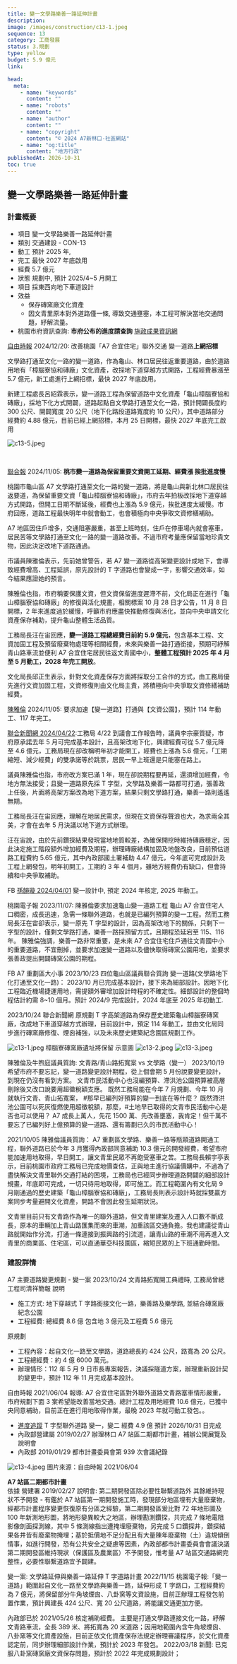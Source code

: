 ```yaml
---
title: 變一文學路樂善一路延伸計畫
description:
image: /images/construction/c13-1.jpeg
sequence: 13
category: 工商發展
status: 3.規劃
type: yellow
budget: 5.9 億元
link:

head:
  meta:
    - name: "keywords"
      content: ""
    - name: "robots"
      content: ""
    - name: "author"
      content: ""
    - name: "copyright"
      content: "© 2024 A7新林口-社區網站"
    - name: "og:title"
      content: "地方行政"
publishedAt: 2026-10-31
toc: true
---
```


## 變一文學路樂善一路延伸計畫

### 計畫概要

- 項目 變一文學路樂善一路延伸計畫
- 類別 交通建設 - CON-13
- 動工 預計 2025 年,
- 完工 最快 2027 年底啟用
- 經費 5.7 億元
- 狀態 規劃中, 預計 2025/4~5 月開工
- 項目 採東西向地下車道設計
- 效益
  - 保存磚窯廠文化資產
  - 因文青里原本對外道路僅一條, 導致交通壅塞，本工程可解決當地交通問題，紓解流量。
- 桃園市府資訊查詢: **市府公布的進度請查詢** <a href="https://reiso.tycg.gov.tw/governance-progress/12?id=f78eae7a-5f91-469a-9de0-b0de8f79ccd1">施政成果資訊網</a>

<a href="https://news.ltn.com.tw/news/life/breakingnews/4899808?fbclid=IwY2xjawHS2e1leHRuA2FlbQIxMQABHQ4Sv13euOjrYCRA_x3_ZB46Pjdhc7WiSvsq5VktXXE9ajeeAJZEyFJRYQ_aem_8bENXDE06v7BB78MB_Gvuw">自由時報</a> 2024/12/20: 改善桃園「A7 合宜住宅」聯外交通 變一道路**上網招標**

文學路打通至文化一路的變一道路，作為龜山、林口居民往返重要道路，由於道路用地有「樟腦寮協和磚廠」文化資產，改採地下道穿越方式開路，工程經費暴漲至 5.7 億元，新工處進行上網招標，最快 2027 年底啟用。

新建工程處長呂紹霖表示，變一道路工程為保留道路中文化資產「龜山樟腦寮協和磚廠」，採地下化方式開闢，道路起點自文學路打通至文化一路，預計開闢長度約 300 公尺、開闢寬度 20 公尺（地下化路段道路寬度約 10 公尺），其中道路部分經費約 4.88 億元，目前已經上網招標，本月 25 日開標，最快 2027 年底完工啟用

![c13-5.jpeg](/images/construction/c13-5.jpeg)

<br>

<a href="https://udn.com/news/story/7323/8338799?fbclid=IwY2xjawGaRkRleHRuA2FlbQIxMQABHTcU9K_tf2W8kX_fYIrkcTY_QP6GbXg8Ycv4lX805JJMp5wFk9g2daIiEA_aem_YcDj9DDTjhyeWLbcH8Cktg">聯合報</a> 2024/11/05:
**桃市變一道路為保留重要文資開工延期、經費漲 挨批進度慢**

桃園市龜山區 A7 文學路打通至文化一路的變一道路，將是龜山與新北林口居民往返要道，為保留重要文資「龜山樟腦寮協和磚廠」，市府去年拍板改採地下道穿越方式開路，但開工日期不斷延後，經費也上漲為 5.9 億元，挨批進度太緩慢。市府回應，道路工程最快明年中就會動工，也會積極向中央爭取文資修繕補助。

A7 地區因住戶增多，交通阻塞嚴重，甚至上班時刻，住戶在停車場內就會塞車，居民苦等文學路打通至文化一路的變一道路改善。不過市府考量應保留當地珍貴文物，因此決定改地下道路通過。

市議員陳雅倫表示，先前她曾警告，若 A7 變一道路從高架變更設計成地下，會導致經費增高、工程延誤，原先設計的 T 字道路也會變成一字，影響交通效率，如今結果應證她的預言。

陳雅倫也指，市府稱要保護文資，但文資保留進度遲滯不前，文化局正在進行「龜山樟腦寮協和磚廠」的修復與活化規畫，相關標案 10 月 28 日才公告，11 月 8 日開標，2 年來進度過於緩慢，呼籲市府應盡快推動修復與活化，並向中央申請文化資產保存補助，提升龜山整體生活品質。

工務局長汪在宙回應，**變一道路工程總經費目前約 5.9 億元**，包含基本工程、文資加固工程及預留廢棄物處理等相關經費，未來與樂善一路打通銜接，預期可紓解青山路車流並便利 A7 合宜住宅居民往返文青國中小，**整體工程預計 2025 年 4 月至 5 月動工，2028 年完工開放**。

文化局長邱正生表示，針對文化資產保存方面將採取分工合作的方式，由工務局優先進行文資加固工程，文資修復則由文化局主責，將積極向中央爭取文資修繕補助經費。

<a href="https://www.facebook.com/share/pamg4jkeLJCHaFVp/">陳雅倫</a> 2024/11/05:
要求加速【變一道路】打通與【文資公園】，預計 114 年動工、117 年完工。

<a href="https://udn.com/news/story/7324/7915852?fbclid=IwZXh0bgNhZW0CMTEAAR1yihbuxEFG2XeJIKAaqzuez-vNFaxGpWsP4YlPpJUikVI6Dnzja7OmuCU_aem_AU7wagsNvxQzmbCAYLGBHvDczX95GImQ7bLPtwFmOkND8epZdIxF3LpK-SKgvgGT3L5A_NcIx5kLDC4jfQJcX44t">聯合新聞網 2024/04/22</a>:工務局 4/22 到議會工作報告時，議員李宗豪質疑，市府原承諾去年 5 月可完成基本設計，且高架改地下化，興建經費可從 5.7 億元降至 4.6 億元，工務局現在卻改稱明年初才能開工，經費也上漲為 5.6 億元，「工期縮短、減少經費」的雙承諾等於跳票，居民一早上班還是只能塞在路上。

議員陳雅倫也指，市府改方案已滿 1 年，現在卻說期程要再延，還須增加經費，令地方無法接受；且變一道路原先採 T 字型，文學路及樂善一路都可打通，張善政上任後，片面將高架方案改為地下道方案，結果只剩文學路打通，樂善一路則遙遙無期。

工務局長汪在宙回應，理解在地居民需求，但現在文資保存聲浪也大，為求兩全其美，才會在去年 5 月決議以地下道方式辦理。

汪在宙說，由於先前鑽探結果發現當地地質較差，為確保開挖時維持磚廠穩定，因此決定施工階段額外增加經費及期程，辦理磚廠結構加固及地盤改良，目前預估道路工程費約 5.65 億元，其中內政部國土署補助 4.47 億元，今年底可完成設計及工程上網發包，明年初開工，工期約 3 年 4 個月，雖地方經費仍有缺口，但會持續和中央爭取補助。

FB <a href="https://www.facebook.com/sun0976315743/posts/pfbid0u8pD1z5ui7oFYY5C6Tpu6rDm12FzAHVuT4uAfEgT3dQ4bhaFGqv7fU3uqT8RyN22l">孫韻璇 2024/04/01</a> 變一設計中, 預定 2024 年核定, 2025 年動工。

桃園電子報 2023/11/07: 陳雅倫要求加速龜山變一道路工程
龜山 A7 合宜住宅人口稠密，成長迅速，急需一條聯外道路，也就是已編列預算的變一工程。然而工務局長汪在宙卻表示，變一原先 T 字型的設計，因為高架改地下的關係，只剩下一字型的設計，僅剩文學路打通，樂善一路採預留方式，且期程恐延宕至 115、116 年。
陳雅倫強調，樂善一路非常重要，是未來 A7 合宜住宅住戶通往文青國中小的重要道路，不宜刪掉，並要求加速變一道路以及儘快取得磚窯公園用地，並要求張善政提出開闢磚窯公園的期程。

FB A7 重劃區大小事 2023/10/23 四位龜山區議員聯合質詢
變一道路(文學路地下化打通至文化一路)： 2023/10 月已完成基本設計，接下來為細部設計。因地下化工程臨近機場捷運用地，需提額外審增加設計時程的不確定性。細部設計的整個時程估計約需 8~10 個月。預計 2024/9 完成設計，2024 年底至 2025 年初動工.

2023/10/24 聯合新聞網 原規劃 T 字高架道路為保存歷史建築龜山樟腦寮磚窯廠，改成地下車道穿越方式辦理，目前設計中，預定 114 年動工，並由文化局同步進行磚窯廠修復、煙囪補強，以及未來歷史建築紀念園區規劃工作。

![c13-1.jpeg](/images/construction/c13-1.jpeg)
樟腦寮磚窯廠遺址將保留 示意圖
![c13-2.jpeg](/images/construction/c13-2.jpeg)
![c13-3.jpeg](/images/construction/c13-3.jpeg)

陳雅倫及牛煦庭議員質詢: 文青路/青山路拓寬案 vs 文學路（變一） 2023/10/19 希望市府不要忘記，變一道路變更設計期程，從上個會期 5 月份說要變更設計，到現在仍沒有看到方案。 文青市民活動中心也沒編預算、滯洪池公園預算被高層刪除後又改口說要用超徵稅額支應。 既然工務局能在今年 7 月規劃、今年 10 月就執行文青、青山拓寬案， #那早已編列好預算的變一到底在等什麼？ 既然滯洪池公園可以死灰復燃使用超徵稅額，那麼，#土地早已取得的文青市民活動中心是否也可以使用？ A7 成長上萬人，先花 1500 萬、先改善壅塞，我肯定！但千萬不要忘了已編列好上億預算的變一道路、還有籌劃已久的市民活動中心！

2021/10/05 陳雅倫議員質詢： A7 重劃區文學路、樂善一路等瓶頸道路開通工程，聯外道路已於今年 3 月獲得內政部同意補助 10.3 億元的開發經費，希望市府能加速用地取得，早日開工，讓文青里民眾不再飽受塞車之苦。工務局長賴宇亭表示，目前桃園市政府工務局已完成地價查估，正與地主進行協議價購中，不過為了盡快解決文青里聯外交通打結的困境，工務局也已經同步辦理道路開闢的細部設計規畫，年底即可完成，一切只待用地取得，即可施工。而工程範圍內有文化局 9 月剛通過的歷史建築「龜山樟腦寮協和磚廠」，工務局長則表示設計時就採雙贏方案同步考量避開文化資產，開路不會因此發生延期狀況。

文青里目前只有文青路作為唯一的聯外道路，但文青里建案及遷入人口數不斷成長，原本的車輛加上青山路匯集而來的車潮，加重該區交通負擔。我也建議從青山路就開始作分流，打通一條連接到振興路的引流道，讓青山路的車潮不用再進入文青里的商業區、住宅區，可以直通華亞科技園區，縮短民眾的上下班通勤時間。

### 建設詳情

A7 主要道路變更規劃 - 變一案
2023/10/24 文青路拓寬開工典禮時, 工務局曾總工程司清祥簡報 說明

- 施工方式: 地下穿越式 T 字路銜接文化一路，樂善路及樂學路, 並結合磚窯廠紀念公園
- 工程經費: 總經費 8.6 億 包含地 3 億元及工程費 5.6 億元

原規劃

- 工程內容：起自文化一路至文學路，道路總長約 424 公尺，路寬為 20 公尺。
- 工程總經費：約 4 億 6000 萬元。
- 辦理情形：112 年 5 月 9 日市長專案報告，決議採隧道方案，辦理重新設計契約變更中，預計 112 年 11 月完成基本設計。

自由時報 2021/06/04 報導: A7 合宜住宅區對外聯外道路文青路塞車情形嚴重，市府規劃下面 3 案希望能改善當地交通。總計工程及用地經費 10.6 億元，已獲中央同意補助，目前正在進行用地取得作業，最晚 2023 年就可動工發包。。

- <a href="https://reiso.tycg.gov.tw/governance-progress/12?id=3881e665-e75f-4238-8200-567224e71ec3">進度追蹤</a> T 字型聯外道路 變一，變二 經費 4.9 億 預計 2026/10/31 日完成
- 內政部營建屬 2019/02/27 辦理林口 A7 站區二期都市計畫，補辦公開展覽及說明會
- 內政部 2019/01/29 都市計畫委員會第 939 次會議紀錄

![c13-4.jpeg](/images/construction/c13-4.jpeg)
圖片來源：自由時報 2021/06/04

**A7 站區二期都市計畫**  
依據 營建署 2019/02/27 說明會: 第二期開發區除必要性聯繫道路外 其餘維持現狀不予開發 - 有鑑於 A7 站區第一期開發施工時，發現部分地區埋有大量廢棄物，經都市計畫程序變更恢復原有分區之經驗，第二期開發區爰比對 72 年地形圖及 100 年新測地形圖，將地形變異較大之地區，辦理勘測鑽探，共完成 7 條地電阻影像剖面探測線，其中 5 條測線指出遭掩埋廢棄物，另完成 5 口鑽探井，鑽探結果各井皆有廢棄物掩埋；基於抵價地不足分配且有大量陳年廢棄物（土）違規傾倒情事，如進行開發，恐有公共安全之疑慮等因素，內政部都市計畫委員會會議決議第二期開發區維持現狀（保護區及農業區）不予開發，惟考量 A7 站區交通路網完整性，必要性聯繫道路宜予闢建。

變一案: 文學路延伸與樂善一路延伸 T 字道路計畫
2022/11/15 桃園電子報:「變一道路」範圍起自文化一路至文學路與樂善一路，延伸形成 T 字路口，工程經費約為 7 億元，將保留部分牛角坡煙囪、八卦窯等文資設施，目前正辦理工程發包前置作業，預計興建長 424 公尺、寬 20 公尺道路，將能讓交通更加方便。

內政部已於 2021/05/26 核定補助經費。 主要是打通文學路連接文化一路，紓解文青路車流，全長 389 米、將拓寬為 20 米道路；因用地範圍內含牛角坡煙囪、八卦窯等文化資產設施，目前正依文化資產保存法規定辦理審議程序，於文化資產認定前，同步辦理細部設計作業，預計於 2023 年發包。
2022/03/18 新聞: 已克服八卦窯磚窯廠文資保存問題，預計於 2022 年完成規劃設計；
